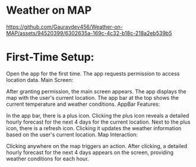# Weather on MAP

https://github.com/Gauravdev456/Weather-on-MAP/assets/94520399/6302635a-169c-4c32-b18c-218a2eb539b5

# First-Time Setup:

Open the app for the first time.
The app requests permission to access location data.
Main Screen:

After granting permission, the main screen appears.
The app displays the map with the user's current location.
The app bar at the top shows the current temperature and weather conditions.
AppBar Features:

In the app bar, there is a plus icon.
Clicking the plus icon reveals a detailed hourly forecast for the next 4 days for the current location.
Next to the plus icon, there is a refresh icon. Clicking it updates the weather information based on the user's current location.
Map Interaction:

Clicking anywhere on the map triggers an action.
After clicking, a detailed hourly forecast for the next 4 days appears on the screen, providing weather conditions for each hour.
